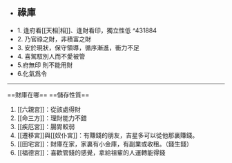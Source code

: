 - ## 祿庫
- 1. 逢府看[[天相|相]]、逢財看印，獨立性低 ^431884
- 2. 乃官祿之財，非積富之財
- 3. 安於現狀，保守領導，循序漸進，衝力不足
- 4. 喜駕馭別人而不愛被管
- 5.府無印 則不能用財
- 6.化氣爲令
---
==財庫在哪==
==儲存性質==

1. [[六親宮]]：從該處得財
2. [[命三方]]：理財能力不錯
3. [[疾厄宮]]：腸胃較弱
4. [[遷移宮]]與[[奴仆宮]]：有賺錢的朋友，吉星多可以從他那裏賺錢。
5. [[田宅宮]]：財庫在家，家裏有小金庫，有副業或收租。（錢生錢）
6. [[福德宮]]：喜歡管錢的感覺，拿給祖輩的人運轉能得錢
